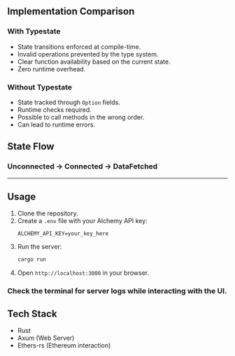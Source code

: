 ## Implementation Comparison

### With Typestate
- State transitions enforced at compile-time.
- Invalid operations prevented by the type system.
- Clear function availability based on the current state.
- Zero runtime overhead.

### Without Typestate
- State tracked through `Option` fields.
- Runtime checks required.
- Possible to call methods in the wrong order.
- Can lead to runtime errors.

## State Flow

### Unconnected -> Connected -> DataFetched

---

## Usage

1. Clone the repository.
2. Create a `.env` file with your Alchemy API key:
   ```
   ALCHEMY_API_KEY=your_key_here
   ```
3. Run the server:
   ```bash
   cargo run
   ```
4. Open `http://localhost:3000` in your browser.

### Check the terminal for server logs while interacting with the UI.

## Tech Stack
- Rust
- Axum (Web Server)
- Ethers-rs (Ethereum interaction)

<br>